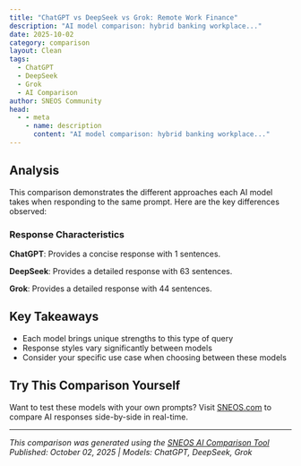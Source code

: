 ```yaml
---
title: "ChatGPT vs DeepSeek vs Grok: Remote Work Finance"
description: "AI model comparison: hybrid banking workplace..."
date: 2025-10-02
category: comparison
layout: Clean
tags:
  - ChatGPT
  - DeepSeek
  - Grok
  - AI Comparison
author: SNEOS Community
head:
  - - meta
    - name: description
      content: "AI model comparison: hybrid banking workplace..."
---
```


<ChatComparison
  title="ChatGPT vs DeepSeek vs Grok: Remote Work Finance"
  prompt="hybrid banking workplace"
  :responses='{
    "ChatGPT": "Error calling OpenAI API.",
    "DeepSeek": "Of course. The hybrid banking workplace is the dominant operational model that has emerged post-pandemic, blending remote work with in-person office presence. It represents a fundamental shift for an industry traditionally defined by its physical presence and face-to-face interactions.\n\nHere\u2019s a comprehensive breakdown of the hybrid banking workplace, covering its drivers, models, benefits, challenges, and best practices for implementation.\n\n### What is a Hybrid Banking Workplace?\n\nA hybrid banking workplace is a flexible work model where employees split their time between working from a central office and working remotely (typically from home). It is not a one-size-fits-all policy but a strategic approach to work that varies by role, team, and business function.\n\n### Key Drivers for Adoption in Banking\n\n1.  **Talent Attraction \u0026 Retention:** The competition for top talent, especially in tech and data roles, is fierce. A flexible model is now a key differentiator and often a non-negotiable expectation.\n2.  **Employee Expectations:** The pandemic proved that many banking functions can be performed effectively outside the office. Employees now demand greater autonomy and better work-life integration.\n3.  **Cost Optimization:** Banks can reduce their real estate footprint, leading to significant savings on rent, utilities, and office maintenance.\n4.  **Operational Resilience:** The forced shift to remote work demonstrated that banks could maintain critical operations during a disruption, making the business more resilient.\n5.  **Technological Advancement:** The massive investment in cloud computing, cybersecurity, and collaboration tools (like Teams, Zoom, Slack) has made secure remote work feasible.\n\n### Common Hybrid Models in Banking\n\nThe model applied often depends on the specific function:\n\n*   **Function-Based Model:**\n    *   **Mostly Remote:** Technology, Data Analytics, HR, Marketing, and other support functions may only be required in the office 1-2 days a week for collaboration.\n    *   **Balanced Hybrid (2-3 days in office):** Investment Banking (M\u0026A, ECM), Asset Management, and certain parts of Commercial Banking. These roles require deep collaboration but also periods of focused work.\n    *   **Office-Centric / Limited Hybrid:** Branch staff, trading floor personnel (due to regulatory and technological constraints), and senior leadership are typically required in the office 4-5 days a week.\n\n*   **Team-Based Model:** Individual teams or departments set their own schedules based on current projects and collaboration needs.\n\n*   **Free-Address / Hot-Desking:** For hybrid employees, there are no assigned desks. They book a space when they come in, which supports the reduced real estate footprint.\n\n### Benefits of a Hybrid Model in Banking\n\n*   **For the Bank:**\n    *   **Wider Talent Pool:** Ability to hire from different geographic locations, not just financial hubs.\n    *   **Increased Productivity:** Many employees report higher focus and productivity when working remotely on deep-thinking tasks.\n    *   **Lower Carbon Footprint:** Reduced commuting leads to a direct drop in the company\u0027s Scope 3 emissions.\n    *   **Enhanced Employer Brand:** Positions the bank as a modern and progressive employer.\n\n*   **For the Employee:**\n    *   **Improved Work-Life Balance:** Elimination of long commutes provides more time for family, health, and personal interests.\n    *   **Greater Autonomy and Trust:** Employees feel empowered to manage their own time and work style.\n    *   **Reduced Costs:** Savings on commuting, lunches, and professional wardrobe.\n\n### Significant Challenges and Risks\n\n*   **Maintaining Culture and Collaboration:** Spontaneous \u0022water cooler\u0022 conversations and relationship-building are harder to replicate. There\u0027s a risk of creating a two-tier culture between office-based and remote staff.\n*   **Onboarding and Mentoring:** Training new graduates and junior employees is significantly more challenging remotely. They miss out on informal learning and networking.\n*   **Cybersecurity:** A distributed workforce expands the attack surface. Banks must ensure robust security protocols on home networks and personal devices.\n*   **Regulatory and Compliance Hurdles:** Certain activities, especially on trading floors, are heavily regulated and monitored, often requiring a controlled physical environment. \u0022Taping\u0022 (recording communications) is a prime example.\n*   **Managerial Resistance:** Some managers, accustomed to managing by sight, struggle to lead based on output and results rather than presence.\n*   **Inequity and Proximity Bias:** Employees who choose to come into the office more often may have better visibility and access to leadership, potentially creating an unfair advantage in promotions and opportunities.\n\n### Best Practices for Successful Implementation\n\n1.  **Role-Specific Clarity:** Clearly define which roles are eligible for hybrid work and what the expected in-office schedule is. Avoid a blanket policy.\n2.  **Invest in Technology:** Ensure seamless access to all necessary systems via secure VPNs, multi-factor authentication, and virtual desktop infrastructure (VDI). Equip meeting rooms with high-quality video conferencing tools.\n3.  **Re-purpose Office Space:** Transform the office from a place for individual work into a **collaboration hub**. Focus on creating more meeting rooms, breakout spaces, and social areas.\n4.  **Train Managers:** Equip leaders with the skills to manage hybrid teams effectively, focusing on outcomes, fostering inclusion, and combating proximity bias.\n5.  **Intentional Onboarding:** Create a structured, high-touch onboarding program for new hires that includes mandatory in-office days for the first few months to build connections.\n6.  **Communicate and Co-create:** Involve employees in designing the hybrid model. Transparent communication about the \u0022why\u0022 and \u0022how\u0022 is critical for buy-in.\n7.  **Focus on Outcomes, Not Activity:** Shift the performance management culture from measuring hours worked to evaluating results and impact.\n\n### The Future\n\nThe hybrid model in banking is not a temporary phase but a permanent feature. The most successful banks will be those that view it not just as a work arrangement, but as a strategic imperative that requires continuous refinement, investment in culture, and a focus on equity and performance.",
    "Grok": "A **hybrid banking workplace** refers to a work model in the banking industry that combines elements of traditional in-office work with remote or flexible working arrangements. This approach has gained popularity in recent years, especially due to advancements in digital technology and the impact of the COVID-19 pandemic, which accelerated the adoption of remote work.\n\n### Key Features of a Hybrid Banking Workplace:\n1. **Flexible Work Arrangements**:\n   - Employees split their time between working from home (or other remote locations) and working at the office or branch.\n   - Flexibility in schedules allows employees to balance personal and professional responsibilities.\n\n2. **Digital Transformation**:\n   - Banking institutions heavily rely on digital tools and platforms (e.g., cloud-based systems, virtual collaboration tools, and mobile banking apps) to ensure seamless operations regardless of location.\n   - Secure access to sensitive data and client information is prioritized through robust cybersecurity measures.\n\n3. **Employee Roles and Responsibilities**:\n   - Certain roles, such as customer-facing positions (e.g., tellers, branch managers), may require more in-office presence.\n   - Back-office roles, like data analysts, IT support, or compliance officers, can often work remotely with minimal disruption.\n\n4. **Customer Interaction**:\n   - Hybrid workplaces often integrate virtual customer service options (e.g., video banking, chatbots) alongside traditional in-branch services.\n   - Banks may reduce physical branch footprints while enhancing online and mobile banking capabilities.\n\n5. **Workplace Policies**:\n   - Banks establish clear guidelines on remote work, including expectations for availability, communication, and performance metrics.\n   - Hybrid models may include rotating schedules, where employees alternate between office and remote work on specific days.\n\n### Benefits of a Hybrid Banking Workplace:\n- **Cost Efficiency**: Banks can reduce expenses on office space, utilities, and other overhead costs by downsizing physical locations.\n- **Employee Satisfaction**: Flexibility can improve work-life balance, leading to higher job satisfaction and retention.\n- **Access to Talent**: Geographic barriers are minimized, allowing banks to hire skilled professionals from diverse locations.\n- **Business Continuity**: A hybrid model ensures operations can continue during crises (e.g., pandemics, natural disasters) by leveraging remote capabilities.\n- **Customer Reach**: Enhanced digital services cater to tech-savvy customers who prefer online banking, while in-person services remain available for those who need them.\n\n### Challenges of a Hybrid Banking Workplace:\n- **Cybersecurity Risks**: Remote work increases the risk of data breaches and cyberattacks, requiring significant investments in secure systems and employee training.\n- **Regulatory Compliance**: Banks must ensure that remote operations adhere to strict financial regulations and data privacy laws (e.g., GDPR, KYC, AML).\n- **Team Collaboration**: Maintaining effective communication and teamwork can be challenging when employees are dispersed.\n- **Customer Trust**: Some clients may prefer face-to-face interactions for complex transactions, and a reduced physical presence could impact trust or satisfaction.\n- **Technology Dependence**: Hybrid models rely heavily on technology, and any disruptions or lack of access to tools can hinder productivity.\n\n### Examples of Hybrid Banking Workplace Implementation:\n- **JPMorgan Chase**: After the pandemic, JPMorgan adopted a hybrid model for many employees, with some staff working remotely part-time while maintaining in-office roles for critical operations.\n- **HSBC**: HSBC has embraced hybrid working for non-branch staff, focusing on digital transformation to support remote operations while downsizing physical office spaces.\n- **Digital-First Banks**: Neobanks like Chime or Monzo operate with minimal physical branches, relying on hybrid or fully remote teams to manage operations while providing entirely digital customer experiences.\n\n### Future of Hybrid Banking Workplaces:\nThe hybrid model is likely to remain a staple in the banking sector as institutions balance cost savings, employee preferences, and customer needs. Continued investment in technology, such as AI-driven customer service, blockchain for secure transactions, and advanced cybersecurity, will be critical. Additionally, banks may focus on creating \u201Chub-and-spoke\u201D models, where central offices serve as collaboration hubs, while smaller satellite offices or remote setups support localized or individual work.\n\nIf you\u2019re looking for specific examples, tools, or implementation strategies for a hybrid banking workplace, let me know, and I can dive deeper into a particular aspect!"
  }'
  published-date="14:24"
/>

## Analysis

This comparison demonstrates the different approaches each AI model takes when responding to the same prompt. Here are the key differences observed:

### Response Characteristics

**ChatGPT**: Provides a concise response with 1 sentences. 

**DeepSeek**: Provides a detailed response with 63 sentences. 

**Grok**: Provides a detailed response with 44 sentences. 

## Key Takeaways

- Each model brings unique strengths to this type of query
- Response styles vary significantly between models
- Consider your specific use case when choosing between these models

## Try This Comparison Yourself

Want to test these models with your own prompts? Visit [SNEOS.com](https://sneos.com) to compare AI responses side-by-side in real-time.

---

*This comparison was generated using the [SNEOS AI Comparison Tool](https://sneos.com)*
*Published: October 02, 2025 | Models: ChatGPT, DeepSeek, Grok*
